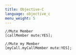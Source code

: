 ```yaml
---
title: Objective-C
language: objective_c
menu_weight: 5
---
```


```objective_c
//Mute Member
[callMember mute:YES];

//Mute my Member
[myCall.myCallMember mute:YES];

```
